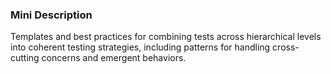 ### Mini Description

Templates and best practices for combining tests across hierarchical levels into coherent testing strategies, including patterns for handling cross-cutting concerns and emergent behaviors.
